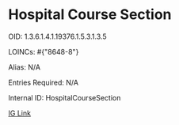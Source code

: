 # Hospital Course Section

OID: 1.3.6.1.4.1.19376.1.5.3.1.3.5

LOINCs: #{"8648-8"}

Alias: N/A

Entries Required: N/A

Internal ID: HospitalCourseSection

[IG Link](https://www.hl7.org/ccdasearch/templates/1.3.6.1.4.1.19376.1.5.3.1.3.5.html)

